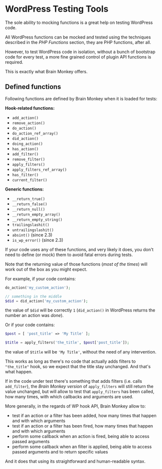 <!--
currentMenu: "wptools"
currentSection: "WordPress"
title: "WordPress Testing Tools"
-->
# WordPress Testing Tools

The sole ability to mocking functions is a great help on testing WordPress code.

All WordPress functions can be mocked and tested using the techniques described in the *PHP Functions* section, they are PHP functions, after all.

However, to test WordPress code in isolation, without a bunch of bootstrap code for every test, a more fine grained control of plugin API functions is required.

This is exactly what Brain Monkey offers.



## Defined functions

Following functions are defined by Brain Monkey when it is loaded for tests:



**Hook-related functions:**

 - `add_action()`
 - `remove_action()`
 - `do_action()`
 - `do_action_ref_array()`
 - `did_action()`
 - `doing_action()`
 - `has_action()`
 - `add_filter()`
 - `remove_filter()`
 - `apply_filters()`
 - `apply_filters_ref_array()`
 - `has_filter()`
 - `current_filter()`

**Generic functions:**

 - `__return_true()`
 - `__return_false()`
 - `__return_null()`
 - `__return_empty_array()`
 - `__return_empty_string()`
 - `trailingslashit()`
 - `untrailingslashit()`
 - `absint()` (since 2.3)
 - `is_wp_error()` (since 2.3)



If your code uses any of these functions, and very likely it does, you don't need to define (or mock) them
to avoid fatal errors during tests.

Note that the returning value of those functions (_most of the times_) will work out of the box as you might expect.

For example, if your code contains:

```php
do_action('my_custom_action');

// something in the middle
$did = did_action('my_custom_action');
```
the value of `$did` will be correctly `1` (`did_action()` in WordPress returns the number an action was *done*).

Or if your code contains:

```php
$post = [ 'post_title' => 'My Title' ];

$title = apply_filters('the_title', $post['post_title']);
```
the value of `$title` will be `'My Title'`, without the need of any intervention.

This works as long as there's no code that actually adds filters to `"the_title"` hook, so we expect
that the title stay unchanged. And that's what happen.

If in the code under test there's something that adds filters (i.e. calls `add_filter`), the
_Brain Monkey version_ of `apply_filters` will still return the value unchanged, but will allow to
test that `apply_filters` has been called, how many times, with which callbacks and arguments are used.

More generally, in the regards of WP hook API, Brain Monkey allow to:

 - test if an action or a filter has been added, how many times that happen and with which arguments
 - test if an action or a filter has been fired, how many times that happen and with which arguments
 - perform some callback when an action is fired, being able to access passed arguments
 - perform some callback when an filter is applied, being able to access passed arguments and to return specific values

And it does that using its straightforward and human-readable syntax.